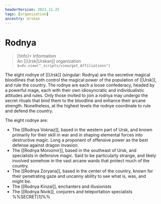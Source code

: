 ```yaml
---
headerVersion: 2023.11.25
tags: [organization]
ancestry: Urskan
---
```

# Rodnya
>[!info]+ Information  
> An [[Ursk|Urskan]] organization  
> `$=dv.view("_scripts/view/get_Affiliations")`

The eight rodnye of [[Ursk]] (singular: Rodnya) are the secretive magical bloodlines that both control the magical power of the population of [[Ursk]], and rule the country. The rodnye are each a loose confederacy, headed by a powerful mage, each with their own idiosyncratic and individualistic attitudes and rules. Only those invited to join a rodnya may undergo the secret rituals that bind them to the bloodline and enhance their arcane strength. Nonetheless, at the highest levels the rodnye coordinate to rule and defend the country. 

The eight rodnye are:
- The [[Rodnya Voknaz]], based in the western part of Ursk, and known primarily for their skill in war and in shaping elemental forces into destructive magic. Long a proponent of offensive power as the best defense against dragon invasion. 
- The [[Rodnya Morozmir]], based in the southeast of Ursk, and specialists in defensive magic. Said to be particularly strange, and likely involved somehow in the vast arcane wards that protect much of the country. 
- The [[Rodnya Zoryana]], based in the center of the country, known for their penetrating gaze and uncanny ability to see what is, was, and might be. 
- The [[Rodnya Kinzal]], enchanters and illusionists
- The [[Rodnya Nivik]], conjurers and teleportation specialists
%%SECRET[1]%%

